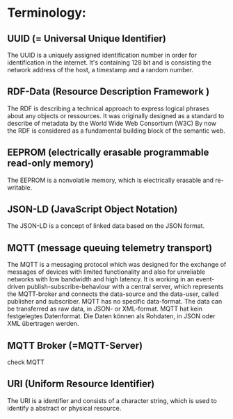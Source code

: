# Terminology:

## UUID (= Universal Unique Identifier)
The UUID is a uniquely assigned identification number in order for identification in the internet.
It's containing 128 bit and is consisting the network address of the host, a timestamp and a random number.


## RDF-Data (Resource Description Framework )
The RDF is describing a technical approach to express logical phrases about any objects or ressources. 
It was originally designed as a standard to describe of metadata by the World Wide Web Consortium (W3C)
By now the RDF is considered as a fundamental building block of the semantic web.


## EEPROM (electrically erasable programmable read-only memory)
The EEPROM is a nonvolatile memory, which is electrically erasable and re-writable.


## JSON-LD (JavaScript Object Notation)
The JSON-LD is a concept of linked data based on the JSON format.


## MQTT (message queuing telemetry transport)
The MQTT is a messaging protocol which was designed for the exchange of messages of devices with limited functionality and also for unreliable networks with low bandwidth and high latency.
It is working in an event-driven publish-subscribe-behaviour with a central server, which represents the MQTT-broker and connects the data-source and the data-user, called publisher and subscriber.
MQTT has no specific data-format. The data can be transferred as raw data, in JSON- or XML-format.
MQTT hat kein festgelegtes Datenformat. Die Daten können als Rohdaten, in JSON oder XML übertragen werden.


## MQTT Broker (=MQTT-Server)
check MQTT


## URI (Uniform Resource Identifier)
The URI is a identifier and consists of a character string, which is used to identify a abstract or physical resource.

